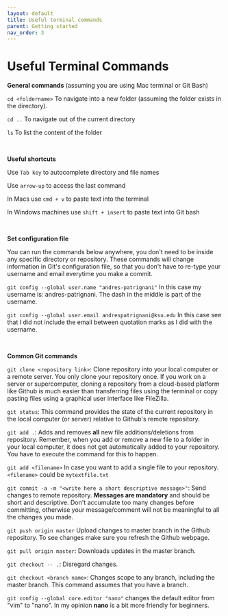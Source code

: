 ```yaml
---
layout: default
title: Useful terminal commands
parent: Getting started
nav_order: 3
---
```


# Useful Terminal Commands

**General commands** (assuming you are using Mac terminal or Git Bash)

`cd <foldername>` To navigate into a new folder (assuming the folder exists in the directory).

`cd ..` To navigate out of the current directory

`ls` To list the content of the folder


<br/>


**Useful shortcuts**

Use `Tab key` to autocomplete directory and file names

Use `arrow-up` to access the last command

In Macs use `cmd + v` to paste text into the terminal

In Windows machines use `shift + insert` to paste text into Git bash


<br/>


**Set configuration file**

You can run the commands below anywhere, you don't need to be inside any specific directory or repository. These commands will change information in Git's configuration file, so that you don't have to re-type your username and email everytime you make a commit.

`git config --global user.name "andres-patrignani"` In this case my username is: andres-patrignani. The dash in the middle is part of the username.

`git config --global user.email andrespatrignani@ksu.edu` In this case see that I did not include the email between quotation marks as I did with the username.


<br/>


**Common Git commands**

`git clone <repository link>`: Clone repository into your local computer or a remote server. You only clone your repository once. If you work on a server or supercomputer, cloning a repository from a cloud-based platform like Github is much easier than transferring files using the terminal or copy pasting files using a graphical user interface like FileZilla. 

`git status`: This command provides the state of the current repository in the local computer (or server) relative to Github's remote repository.

`git add .`: Adds and removes **all** new file additions/deletions from repository. Remember, when you add or remove a new file to a folder in your local computer, it does not get automatically added to your repository. You have to execute the command for this to happen.

`git add <filename>` In case you want to add a single file to your repository. `<filename>` could be `mytextfile.txt`

`git commit -a -m "<write here a short descriptive message>"`: Send changes to remote repository. **Messages are mandatory** and should be short and descriptive. Don't accumulate too many changes before committing, otherwise your message/comment will not be meaningful to all the changes you made.

`git push origin master` Upload changes to master branch in the Github repository. To see changes make sure you refresh the Github webpage.

`git pull origin master`: Downloads updates in the master branch.

`git checkout -- .`: Disregard changes.

`git checkout <branch name>`: Changes scope to any branch, including the master branch. This command assumes that you have a branch.

`git config --global core.editor "nano"` changes the default editor from "vim" to "nano". In my opinion **nano** is a bit more friendly for beginners.







